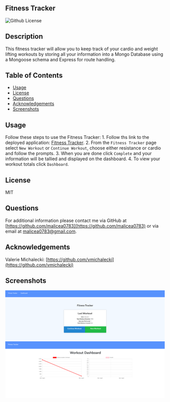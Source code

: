 ## Fitness Tracker

![Github License](https://img.shields.io/badge/License-MIT-yellow.svg)

## Description

This fitness tracker will allow you to keep track of your cardio and weight lifting workouts by storing all your information into a Mongo Database using a Mongoose schema and Express for route handling.

## Table of Contents

* [Usage](#Usage)
* [License](#License)
* [Questions](#Questions)
* [Acknowledgements](#Acknowledgements)
* [Screenshots](#Screenshots)

## Usage

Follow these steps to use the Fitness Tracker:
    1.  Follow ths link to the deployed application: [Fitness Tracker](https://mig-fitness-tracker.herokuapp.com/).
    2.  From the `Fitness Tracker` page select `New Workout` or `Continue Workout`, choose either resistance or cardio and follow the prompts.
    3.  When you are done click `Complete` and your information will be tallied and displayed on the dashboard.
    4.  To view your workout totals click `Dashboard`.


## License

MIT

## Questions

For additional information please contact me via GitHub at [https://github.com/malicea0783](https://github.com/malicea0783) or via email at [malicea0783@gmail.com](mailto:malicea0783@gamil.com?subject=[GitHub]%Employee%Tracker).

## Acknowledgements

Valerie Michalecki: [https://github.com/vmichalecki](https://github.com/vmichalecki)

## Screenshots

![Fitness Tracker](./public/images/fitness-tracker1.png)
![Fitness Tracker Dashboard](./public/images/fitness-tracker2.png)
